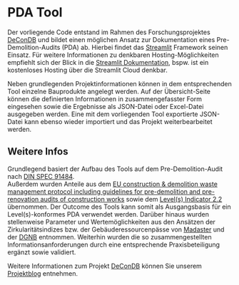 # PDA Tool

Der vorliegende Code entstand im Rahmen des Forschungsprojektes [DeConDB](https://daten.plus/projekte/de-con-db) und bildet einen möglichen Ansatz zur Dokumentation eines Pre-Demolition-Audits (PDA) ab.
Hierbei findet das [Streamlit](https://streamlit.io/) Framework seinen Einsatz. Für weitere Informationen zu denkbaren Hosting-Möglichkeiten empfiehlt sich der Blick in die [Streamlit Dokumentation](https://docs.streamlit.io/deploy), bspw. ist ein kostenloses Hosting über die Streamlit Cloud denkbar.
               
Neben grundlegenden Projektinformationen können in dem entsprechenden Tool einzelne Bauprodukte angelegt werden. Auf der Übersicht-Seite können die definierten Informationen in zusammengefasster Form eingesehen
sowie die Ergebnisse als JSON-Datei oder Excel-Datei ausgegeben werden. Eine mit dem vorliegenden Tool exportierte JSON-Datei kann ebenso wieder importiert und das Projekt weiterbearbeitet werden.

## Weitere Infos
Grundlegend basiert der Aufbau des Tools auf dem Pre-Demolition-Audit nach [DIN SPEC 91484](https://www.din.de/de/wdc-beuth:din21:371235753).              
Außerdem wurden Anteile aus dem [EU construction & demolition waste management protocol including guidelines for pre-demolition and pre-renovation audits of construction works](https://op.europa.eu/en/publication-detail/-/publication/d63d5a8f-64e8-11ef-a8ba-01aa75ed71a1) 
sowie dem [Level(s) Indicator 2.2](https://susproc.jrc.ec.europa.eu/product-bureau/sites/default/files/2020-10/20201013%20New%20Level(s)%20documentation_2.2%20C&d%20waste_Publication%20v1.0.pdf) übernommen.
Der Outcome des Tools kann somit als Ausgangsbasis für ein Level(s)-konformes PDA verwendet werden.
Darüber hinaus wurden stellenweise Parameter und Wertemöglichkeiten aus den Ansätzen der Zirkularitätsindizes bzw. der Gebäuderessourcenpässe von [Madaster](https://docs.madaster.com/de/de/knowledge-base/calculations) und der [DGNB](https://www.dgnb.de/de/nachhaltiges-bauen/zirkulaeres-bauen/zirkularitaetsindizes-fuer-bauwerke) entnommen.
Weiterhin wurden die so zusammengestellten Informationsanforderungen durch eine entsprechende Praxisbeteiligung ergänzt sowie validiert.

Weitere Informationen zum Projekt [DeConDB](https://daten.plus/projekte/de-con-db) können Sie unserem [Projektblog](https://blog.rwth-aachen.de/decondb/) entnehmen.
